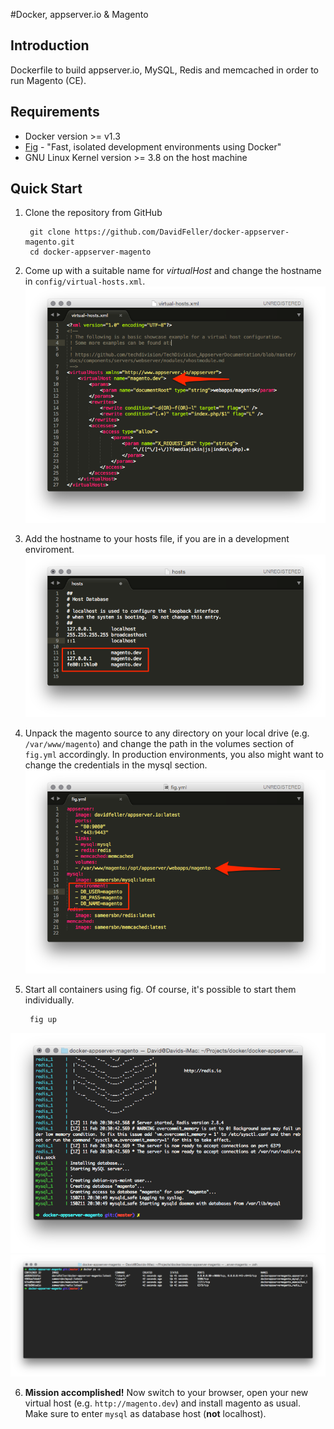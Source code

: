 #Docker, appserver.io & Magento

## Introduction
Dockerfile to build appserver.io, MySQL, Redis and memcached in order to run Magento (CE).

## Requirements
- Docker version >= v1.3
- [Fig](http://www.fig.sh/index.html)  - "Fast, isolated development environments using Docker"
- GNU Linux Kernel version >= 3.8 on the host machine

## Quick Start

1. Clone the repository from GitHub

		git clone https://github.com/DavidFeller/docker-appserver-magento.git
		cd docker-appserver-magento

2. Come up with a suitable name for *virtualHost* and change the hostname in `config/virtual-hosts.xml`. ![](doc/img/vhost.png)
3. Add the hostname to your hosts file, if you are in a development enviroment. ![](doc/img/hosts.png)
4. Unpack the magento source to any directory on your local drive (e.g. `/var/www/magento`) and change the path in the volumes section of `fig.yml` accordingly. In production environments, you also might want to change the credentials in the mysql section. ![fig.yml](doc/img/fig.png)
5. Start all containers using fig. Of course, it's possible to start them individually. 

		fig up

![fig up](doc/img/start.png)
![fig up](doc/img/docker_ps_a.png)

6. **Mission accomplished!** Now switch to your browser, open your new virtual host (e.g. `http://magento.dev`) and install magento as usual. Make sure to enter `mysql` as database host (**not** localhost).